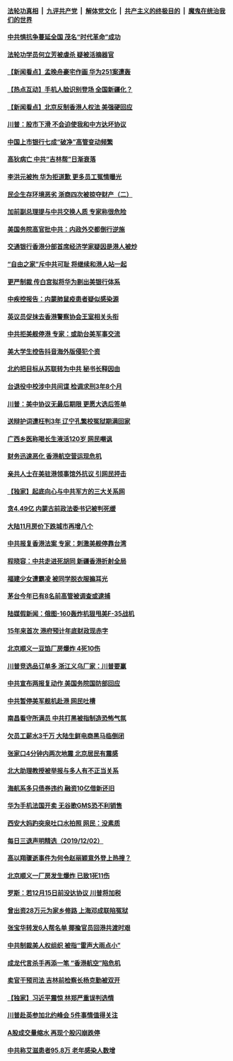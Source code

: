 ####  [法轮功真相](../../../../basic/blob/master/README.md?t=12040539) &nbsp;|&nbsp; [九评共产党](../../../../9ping.md/blob/master/README.md?t=12040539) &nbsp;|&nbsp; [解体党文化](../../../../jtdwh.md/blob/master/README.md?t=12040539)  &nbsp;|&nbsp; [共产主义的终极目的](../../../../gczydzjmd.md/blob/master/README.md?t=12040539) &nbsp;|&nbsp; [魔鬼在统治我们的世界](../../../../mgztzwmdsj.md/blob/master/README.md?t=12040539) 

#### [中共惧抗争蔓延全国 茂名“时代革命”成功](../pages/nsc413/n11698433.md?t=12040539) 

#### [法轮功学员何立芳被虐杀 疑被活摘器官](../pages/nsc413/n11697477.md?t=12040539) 

#### [【新闻看点】孟晚舟豪宅作画 华为251案遭轰](../pages/nsc413/n11698187.md?t=12040539) 

#### [【热点互动】手机人脸识别登场 全国新疆化？](../pages/nsc413/n11698314.md?t=12040539) 

#### [【新闻看点】北京反制香港人权法 美强硬回应](../pages/nsc413/n11698114.md?t=12040539) 

#### [川普：股市下滑 不会迫使我和中方达坏协议](../pages/nsc413/n11698116.md?t=12040539) 

#### [中国上市银行七成“破净”高管变动频繁](../pages/nsc413/n11698210.md?t=12040539) 

#### [高狄病亡 中共“吉林帮”日渐衰落](../pages/nsc413/n11696111.md?t=12040539) 

#### [李洪元被拘 华为拒道歉 更多员工冤情曝光](../pages/nsc413/n11698068.md?t=12040539) 

#### [民企生存环境恶劣 浙商四次被掠夺财产（二）](../pages/nsc413/n11687375.md?t=12040539) 

#### [加前副总理提与中共交换人质 专家称很危险](../pages/nsc413/n11697897.md?t=12040539) 

#### [美国务院高官批中共：内政外交都倒行逆施](../pages/nsc413/n11698239.md?t=12040539) 

#### [交通银行香港分部首席经济学家疑因是港人被炒](../pages/nsc413/n11697873.md?t=12040539) 

#### [“自由之家”斥中共可耻 将继续和港人站一起](../pages/nsc413/n11698041.md?t=12040539) 

#### [更严制裁 传白宫拟将华为剔出美银行体系](../pages/nsc413/n11698082.md?t=12040539) 

#### [中疾控报告：内蒙肺鼠疫患者疑似感染源](../pages/nsc413/n11698032.md?t=12040539) 

#### [英议员促抹去香港警察协会王室相关头衔](../pages/nsc413/n11697875.md?t=12040539) 

#### [中共拒美舰停港 专家：或助台美军事交流](../pages/nsc413/n11697489.md?t=12040539) 

#### [美大学生控告抖音海外版侵犯个资](../pages/nsc413/n11697688.md?t=12040539) 

#### [北约把目标从苏联转为中共 秘书长释因由](../pages/nsc413/n11697901.md?t=12040539) 

#### [台退役中校涉中共间谍 检调求刑3年8个月](../pages/nsc413/n11697547.md?t=12040539) 

#### [川普：美中协议无最后期限 更愿大选后签单](../pages/nsc413/n11697712.md?t=12040539) 


#### [送辩护词遭枉判3年 辽宁孔繁校冤狱期满回家](../pages/nsc413/n11695972.md?t=12040539) 

#### [广西乡医称喝长生液活120岁 网民嘲讽](../pages/nsc413/n11697447.md?t=12040539) 

#### [财务迅速恶化 香港航空营运现危机](../pages/nsc413/n11696960.md?t=12040539) 

#### [亲共人士在美驻港领事馆外抗议 引网民抨击](../pages/nsc413/n11697369.md?t=12040539) 

#### [【独家】起底向心与中共军方的三大关系网](../pages/nsc413/n11695734.md?t=12040539) 

#### [贪4.49亿 内蒙古前政法委书记被判死缓](../pages/nsc413/n11697331.md?t=12040539) 

#### [大陆11月房价下跌城市再增八个](../pages/nsc413/n11697024.md?t=12040539) 

#### [中共报复香港法案 专家：刺激美舰停靠台湾](../pages/nsc413/n11697277.md?t=12040539) 

#### [程晓容：中共走进死胡同 新疆香港折射全局](../pages/nsc413/n11697043.md?t=12040539) 

#### [福建少女遭霸凌 被同学脱衣服搧耳光](../pages/nsc413/n11697266.md?t=12040539) 

#### [茅台今年已有8名前高管被调查或逮捕](../pages/nsc413/n11697092.md?t=12040539) 

#### [陆媒假新闻：俄图-160轰炸机狠甩美F-35战机](../pages/nsc413/n11697165.md?t=12040539) 

#### [15年来首次 港府预计年底财政现赤字](../pages/nsc413/n11696703.md?t=12040539) 

#### [北京顺义一豆馅厂房爆炸 4死10伤](../pages/nsc413/n11697025.md?t=12040539) 

#### [川普竞选品订单多 浙江义乌厂家：川普要赢](../pages/nsc413/n11696648.md?t=12040539) 

#### [中共宣布两报复动作 美国务院国防部回应](../pages/nsc413/n11696617.md?t=12040539) 

#### [中共暂停美军舰机赴港 网民吐槽](../pages/nsc413/n11696907.md?t=12040539) 

#### [南昌看守所满员 中共打黑被指制造恐怖气氛](../pages/nsc413/n11696821.md?t=12040539) 

#### [欠员工薪水3千万 大陆生鲜电商黑马临倒闭](../pages/nsc413/n11696103.md?t=12040539) 

#### [张家口4分钟内两次地震 北京居民有震感](../pages/nsc413/n11696856.md?t=12040539) 

#### [北大助理教授被举报与多人有不正当关系](../pages/nsc413/n11696641.md?t=12040539) 

#### [海航系多只债券违约 融资10亿借新还旧](../pages/nsc413/n11696474.md?t=12040539) 

#### [华为手机法国开卖 无谷歌GMS恐不利销售](../pages/nsc413/n11696630.md?t=12040539) 

#### [西安大妈趵突泉吐口水拍照 网民：没素质](../pages/nsc413/n11696595.md?t=12040539) 

#### [每日三退声明精选（2019/12/02）](../pages/nsc413/n11696580.md?t=12040539) 

#### [高以翔骤逝事件为何令赵丽颖意外登上热搜？](../pages/nsc413/n11696287.md?t=12040539) 

#### [北京顺义一厂房发生爆炸 已致1死11伤](../pages/nsc413/n11696472.md?t=12040539) 

#### [罗斯：若12月15日前没达协议 川普将加税](../pages/nsc413/n11696193.md?t=12040539) 

#### [曾出资28万元为家乡修路 上海邓成联陷冤狱](../pages/nsc413/n11689562.md?t=12040539) 

#### [张宝华转发6人帮名单 揶揄官员回港共渡时艰](../pages/nsc413/n11696024.md?t=12040539) 

#### [中共制裁美人权组织 被指“雷声大雨点小”](../pages/nsc413/n11696142.md?t=12040539) 

#### [成龙代言杀手再添一笔 “香港航空”陷危机](../pages/nsc413/n11693812.md?t=12040539) 

#### [卖官干预司法 吉林前检察长杨克勤被双开](../pages/nsc413/n11696328.md?t=12040539) 

#### [【独家】习近平震惊 林郑严重误判选情](../pages/nsc413/n11696306.md?t=12040539) 

#### [川普赴英参加北约峰会 5件事情值得关注](../pages/nsc413/n11696323.md?t=12040539) 

#### [A股成交量缩水 再现个股闪崩跌停](../pages/nsc413/n11696230.md?t=12040539) 

#### [中共称艾滋患者95.8万 老年感染人数增](../pages/nsc413/n11696217.md?t=12040539) 

